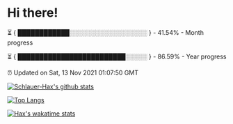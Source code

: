 # Hi there!

⏳ { ████████████░░░░░░░░░░░░░░░░░░ } - 41.54% - Month progress

⏳ { █████████████████████████░░░░░ } - 86.59% - Year progress

⏰ Updated on Sat, 13 Nov 2021 01:07:50 GMT


[![Schlauer-Hax's github stats](https://github-readme-stats.vercel.app/api?username=Schlauer-Hax&show_icons=true&theme=dark&count_private=true)](https://github.com/Schlauer-Hax)


[![Top Langs](https://github-readme-stats.vercel.app/api/top-langs/?username=Schlauer-Hax&layout=compact&theme=dark)](https://github.com/Schlauer-Hax?tab=repositories)


[![Hax's wakatime stats](https://github-readme-stats.vercel.app/api/wakatime?username=Hax&theme=dark)](https://wakatime.com/@Hax)

